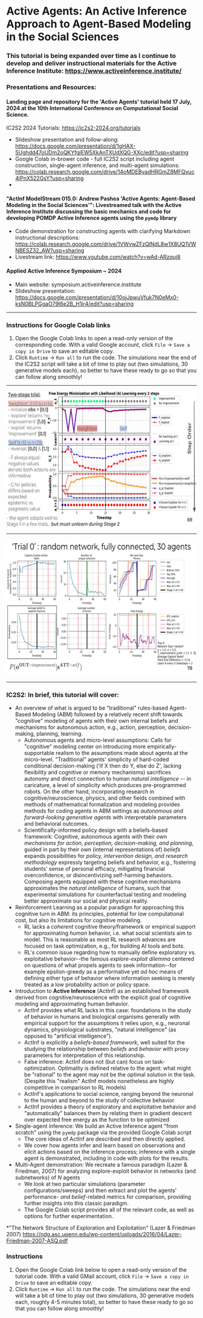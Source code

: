 # Active Agents: An Active Inference Approach to Agent-Based Modeling in the Social Sciences


### This tutorial is being expanded over time as I continue to develop and deliver instructional materials for the Active Inference Institute: https://www.activeinference.institute/

### Presentations and Resources:

#### Landing page and repository for the 'Active Agents' tutorial held 17 July, 2024 at the 10th International Conference on Computational Social Science.
IC2S2 2024 Tutorials: https://ic2s2-2024.org/tutorials
  - Slideshow presentation and follow-along: https://docs.google.com/presentation/d/1gHAX-5Ughdd47oUDm2oQKYfgjEW5XkAnTXUdXQG-XXc/edit?usp=sharing
  - Google Colab in-brower code - full IC2S2 script including agent construction, single-agent inference, and multi-agent simulations: https://colab.research.google.com/drive/14oMDEByadHRGmZ8MFQvuc4iPnX522GsY?usp=sharing
  - 
#### "ActInf ModelStream 015.0: Andrew Pashea 'Active Agents: Agent-Based Modeling in the Social Sciences'": Livestreamed talk with the Active Inference Institute discussing the basic mechanics and code for developing POMDP Active Inference agents using the `pymdp` library
- Code demonstration for constructing agents with clarifying Markdown instructional descriptions: https://colab.research.google.com/drive/1VWvwZFzQlNdL8w1X8UQ1VWNBESZ32_AW?usp=sharing
- Livestream link: https://www.youtube.com/watch?v=wAd-ARzquj8

#### Applied Active Inference Symposium ~ 2024 
- Main website: symposium.activeinference.institute
- Slideshow presentation: https://docs.google.com/presentation/d/10ojJpwuVfuk7N0eMx0-ksN0BLPGgaO79I6e2B_H1ir4/edit?usp=sharing
  
__________________________
### Instructions for Google Colab links
1. Open the Google Colab links to open a read-only version of the corresponding code. With a valid Google account, click `File` $\rightarrow$ `Save a copy in Drive` to save an editable copy.
2. Click `Runtime` $\rightarrow$ `Run all` to run the code. The simulations near the end of the IC2S2 script will take a bit of time to play out (two simulations, 30 generative models each), so better to have these ready to go so that you can follow along smoothly!
__________________________
<img src="https://github.com/apashea/IC2S2-Active-Inference-Tutorial/blob/main/Single-Agent%20Inference%20-%20Simulation%201.jpg?raw=true" width="640" height="360">

__________________________

<img src="https://github.com/apashea/IC2S2-Active-Inference-Tutorial/blob/main/Multi-Agent%20Inference%20-%20Simulation%201.jpg?raw=true" width="640" height="360">

__________________________

### IC2S2: In brief, this tutorial will cover:
- An overview of what is argued to be "traditional" rules-based Agent-Based Modeling (ABM) followed by a relatively recent shift towards "cognitive" modeling of agents with their own internal beliefs and mechanisms for autonomous action, e.g., action, perception, decision-making, planning, learning.
  - Autonomous agents and micro-level assumptions: Calls for "cognitive" modeling center on introducing more empirically-supportable realism to the assumptions made about agents at the micro-level. "Traditional" agents' simplicity of hard-coded conditional decision-making ('if X then do Y, else do Z', lacking flexibility and cognitive or memory mechanisms) sacrifices autonomy and direct connection to human *natural intelligence* -- in caricature, a level of simplicity which produces pre-programmed robots. On the other hand, incorporating research in cognitive/neuroscience, physics, and other fields combined with methods of mathematical formalization and modeling provides methods for coding agents in ABM settings as *autonomous and forward-looking generative agents* with interpretable parameters and behavioral outcomes.
  - Scientifically-informed policy design with a beliefs-based framework: Cognitive, autonomous agents with their own *mechanisms for  action, perception, decision-making, and planning*, guided in part by their own (internal representations of) *beliefs* expands possibilities for *policy, intervention design, and research methodology* expressly targeting beliefs and behavior, e.g., fostering students' sense of personal efficacy, mitigating financial overconfidence, or disincentivizing self-harming behaviors. Composing agents equipped with these cognitive mechanisms approximates the *natural intelligence* of humans, such that experimental simulations for counterfactual testing and modeling better approximate our social and physical reality.
- Reinforcement Learning as a popular paradigm for approaching this cognitive turn in ABM: its principles, potential for low computational cost, but also its limitations for cognitive modeling.
  - RL lacks a *coherent* cognitive theory/framework or empirical support for approximating *human* behavior, i.e. what social scientists aim to model. This is reasonable as most RL research advances are focused on task optimization, e.g., for building AI tools and bots.
  - RL's common issue regarding how to manually define exploratory vs. exploitative behavior--the famous *explore-exploit dilemma* centered on questions of what propels agents to seek information--for example epsilon-greedy as a performative yet *ad hoc* means of defining either type of behavior where information seeking is merely treated as a low probability action or policy space.
- Introduction to **Active Inference** (ActInf) as an established framework derived from cognitive/neuroscience with the explicit goal of cognitive modeling and approximating human behavior.
  - ActInf provides what RL lacks in this case: foundations in the study of behavior in humans and biological organisms generally with empirical support for the assumptions it relies upon, e.g., neuronal dynamics, physiological substrates, "natural intelligence" (as opposed to "artificial intelligence").
  - ActInf is explicitly a *beliefs-based framework*, well suited for the studying the relationship between *beliefs* and *behavior* with proxy parameters for interpretation of this relationship.
  - False inference: ActInf does not (but can) focus on task-optimization. Optimality is defined relative to the agent: what might be "rational" to the agent may not be the optimal solution in the task. (Despite this "realism" ActInf models nonetheless are highly competitive in comparison to RL models)
  - ActInf's applications to social science, ranging beyond the neuronal to the human and beyond to the study of collective behavior
  - ActInf provides a theory of exploratory and exploitative behavior and "automatically" balances them by relating them in gradient descent over expected free energy as the function to be optimized
- Single-agent inference: We build an Active Inference agent "from scratch" using the `pymdp` package via the provided Google Colab script
  - The core ideas of ActInf are described and then directly applied.
  - We cover how agents infer and learn based on observations and elicit actions based on the inference process; inference with a single agent is demonstrated, including in code with plots for the results.
- Multi-Agent demonstration: We recreate a famous paradigm (Lazer & Friedman, 2007) for analyzing explore-exploit behavior in networks (and subnetworks) of $N$ agents
  - We look at two particular simulations (parameter configurations/sweeps) and then extract and plot the agents' performance- *and belief*-related metrics for comparison, providing further insights into this classic paradigm.
  - The Google Colab script provides all of the relevant code, as well as options for further experimentation.
 
*"The Network Structure of Exploration and Exploitation" (Lazer & Friedman 2007) https://ndg.asc.upenn.edu/wp-content/uploads/2016/04/Lazer-Friedman-2007-ASQ.pdf

### Instructions
1. Open the Google Colab link below to open a read-only version of the tutorial code. With a valid GMail account, click `File` $\rightarrow$ `Save a copy in Drive` to save an editable copy.
2. Click `Runtime` $\rightarrow$ `Run all` to run the code. The simulations near the end will take a bit of time to play out (two simulations, 30 generative models each, roughly 4-5 minutes total), so better to have these ready to go so that you can follow along smoothly!


